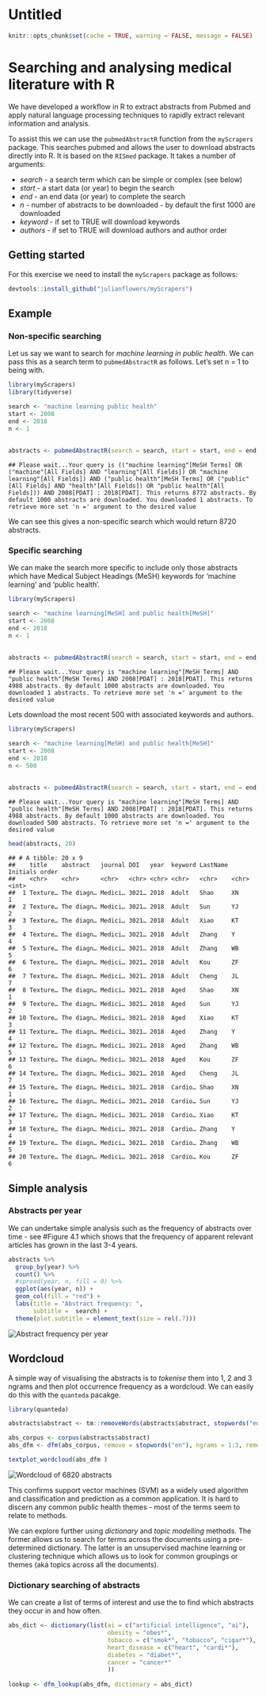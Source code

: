 Untitled
================

``` r
knitr::opts_chunk$set(cache = TRUE, warning = FALSE, message = FALSE)
```

# Searching and analysing medical literature with R

We have developed a workflow in R to extract abstracts from Pubmed and
apply natural language processing techniques to rapidly extract relevant
information and analysis.

To assist this we can use the `pubmedAbstractR` function from the
`myScrapers` package. This searches pubmed and allows the user to
download abstracts directly into R. It is based on the `RISmed` package.
It takes a number of arguments:

  - *search* - a search term which can be simple or complex (see below)
  - *start* - a start data (or year) to begin the search
  - *end* - an end data (or year) to complete the search
  - *n* - number of abstracts to be downloaded - by default the first
    1000 are downloaded
  - *keyword* - if set to TRUE will download keywords
  - *authors* - if set to TRUE will download authors and author order

## Getting started

For this exercise we need to install the `myScrapers` package as
follows:

``` r
devtools::install_github("julianflowers/myScrapers")
```

## Example

### Non-specific searching

Let us say we want to search for *machine learning in public health*. We
can pass this as a search term to `pubmedAbstractR` as follows. Let’s
set n = 1 to being with.

``` r
library(myScrapers)
library(tidyverse)

search <- "machine learning public health"
start <- 2008
end <- 2018
n <- 1
  
  
abstracts <- pubmedAbstractR(search = search, start = start, end = end, n = 1)
```

    ## Please wait...Your query is (("machine learning"[MeSH Terms] OR ("machine"[All Fields] AND "learning"[All Fields]) OR "machine learning"[All Fields]) AND ("public health"[MeSH Terms] OR ("public"[All Fields] AND "health"[All Fields]) OR "public health"[All Fields])) AND 2008[PDAT] : 2018[PDAT]. This returns 8772 abstracts. By default 1000 abstracts are downloaded. You downloaded 1 abstracts. To retrieve more set 'n =' argument to the desired value

We can see this gives a non-specific search which would return 8720
abstracts.

### Specific searching

We can make the search more specific to include only those abstracts
which have Medical Subject Headings (MeSH) keywords for ‘machine
learning’ and ‘public health’.

``` r
library(myScrapers)

search <- "machine learning[MeSH] and public health[MeSH]"
start <- 2008
end <- 2018
n <- 1
  
  
abstracts <- pubmedAbstractR(search = search, start = start, end = end, n = 1)
```

    ## Please wait...Your query is "machine learning"[MeSH Terms] AND "public health"[MeSH Terms] AND 2008[PDAT] : 2018[PDAT]. This returns 4988 abstracts. By default 1000 abstracts are downloaded. You downloaded 1 abstracts. To retrieve more set 'n =' argument to the desired value

Lets download the most recent 500 with associated keywords and authors.

``` r
library(myScrapers)

search <- "machine learning[MeSH] and public health[MeSH]"
start <- 2008
end <- 2018
n <- 500
  
  
abstracts <- pubmedAbstractR(search = search, start = start, end = end, n = n, authors = TRUE, keyword = TRUE)
```

    ## Please wait...Your query is "machine learning"[MeSH Terms] AND "public health"[MeSH Terms] AND 2008[PDAT] : 2018[PDAT]. This returns 4988 abstracts. By default 1000 abstracts are downloaded. You downloaded 500 abstracts. To retrieve more set 'n =' argument to the desired value

``` r
head(abstracts, 20)
```

    ## # A tibble: 20 x 9
    ##    title    abstract   journal DOI   year  keyword LastName Initials order
    ##    <chr>    <chr>      <chr>   <chr> <chr> <chr>   <chr>    <chr>    <int>
    ##  1 Texture… The diagn… Medici… 3021… 2018  Adult   Shao     XN           1
    ##  2 Texture… The diagn… Medici… 3021… 2018  Adult   Sun      YJ           2
    ##  3 Texture… The diagn… Medici… 3021… 2018  Adult   Xiao     KT           3
    ##  4 Texture… The diagn… Medici… 3021… 2018  Adult   Zhang    Y            4
    ##  5 Texture… The diagn… Medici… 3021… 2018  Adult   Zhang    WB           5
    ##  6 Texture… The diagn… Medici… 3021… 2018  Adult   Kou      ZF           6
    ##  7 Texture… The diagn… Medici… 3021… 2018  Adult   Cheng    JL           7
    ##  8 Texture… The diagn… Medici… 3021… 2018  Aged    Shao     XN           1
    ##  9 Texture… The diagn… Medici… 3021… 2018  Aged    Sun      YJ           2
    ## 10 Texture… The diagn… Medici… 3021… 2018  Aged    Xiao     KT           3
    ## 11 Texture… The diagn… Medici… 3021… 2018  Aged    Zhang    Y            4
    ## 12 Texture… The diagn… Medici… 3021… 2018  Aged    Zhang    WB           5
    ## 13 Texture… The diagn… Medici… 3021… 2018  Aged    Kou      ZF           6
    ## 14 Texture… The diagn… Medici… 3021… 2018  Aged    Cheng    JL           7
    ## 15 Texture… The diagn… Medici… 3021… 2018  Cardio… Shao     XN           1
    ## 16 Texture… The diagn… Medici… 3021… 2018  Cardio… Sun      YJ           2
    ## 17 Texture… The diagn… Medici… 3021… 2018  Cardio… Xiao     KT           3
    ## 18 Texture… The diagn… Medici… 3021… 2018  Cardio… Zhang    Y            4
    ## 19 Texture… The diagn… Medici… 3021… 2018  Cardio… Zhang    WB           5
    ## 20 Texture… The diagn… Medici… 3021… 2018  Cardio… Kou      ZF           6

## Simple analysis

### Abstracts per year

We can undertake simple analysis such as the frequency of abstracts over
time - see \#Figure 4.1 which shows that the frequency of apparent
relevant articles has grown in the last 3-4 years.

``` r
abstracts %>%
  group_by(year) %>%
  count() %>%
  #spread(year, n, fill = 0) %>%
  ggplot(aes(year, n)) +
  geom_col(fill = "red") +
  labs(title = "Abstract frequency: ", 
       subtitle =  search) +
  theme(plot.subtitle = element_text(size = rel(.7)))
```

![Abstract frequency per
year](pubmed_abstracts_files/figure-gfm/abs-freq-chart-1.png)

## Wordcloud

A simple way of visualising the abstracts is to *tokenise* them into 1,
2 and 3 ngrams and then plot occurrence frequency as a wordcloud. We can
easily do this with the `quanteda` pacakge.

``` r
library(quanteda)

abstracts$abstract <- tm::removeWords(abstracts$abstract, stopwords("english"))

abs_corpus <- corpus(abstracts$abstract)
abs_dfm <- dfm(abs_corpus, remove = stopwords("en"), ngrams = 1:3, remove_punct = TRUE)

textplot_wordcloud(abs_dfm )
```

![Wordcloud of 6820
abstracts](pubmed_abstracts_files/figure-gfm/wordcloud-1.png)

This confirms support vector machines (SVM) as a widely used algorithm
and classification and prediction as a common application. It is hard to
discern any common public health themes - most of the terms seem to
relate to methods.

We can explore further using *dictionary* and *topic modelling* methods.
The former allows us to search for terms across the documents using a
pre-determined dictionary. The latter is an unsupervised machine
learning or clustering technique which allows us to look for common
groupings or themes (aka topics across all the documents).

### Dictionary searching of abstracts

We can create a list of terms of interest and use the to find which
abstracts they occur in and how often.

``` r
abs_dict <- dictionary(list(ai = c("artificial intelligence", "ai"), 
                            obesity = "obes*", 
                            tobacco = c("smok*", "tobacco", "cigar*"), 
                            heart_disease = c("heart", "cardi*"), 
                            diabetes = "diabet*", 
                            cancer = "cancer*" 
                            ))
  
lookup <- dfm_lookup(abs_dfm, dictionary = abs_dict)
```
